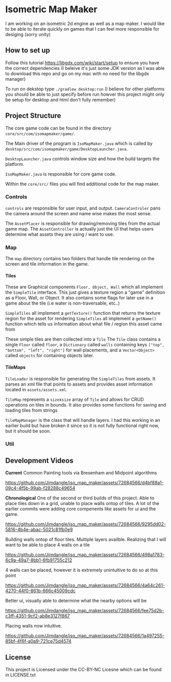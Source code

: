 # Isometric Map Maker

I am working on an isometric 2d engine as well as a map maker. I would like to be able to iterate quickly on games that I can feel more responsible for desiging (sorry unity)

## How to set up 

Follow this tutorial https://libgdx.com/wiki/start/setup to ensure you have the correct dependencies (I beleive it's just some JDK version as I was able to download this repo and go on my mac with no need for the libgdx manager)

To run on dekstop type `./gradlew desktop:run` (I believe for other platforms you should be able to just specify before run howver this project might only be setup for desktop and html don't fully remember)

## Project Structure
The core game code can be found in the directory `core/src/com/isomapmaker/game/`.

The Main driver of the program is `IsoMapMaker.java` which is called by `desktop/src/com/isomapmaker/game/DesktopLauncher.java`.

`DesktopLauncher.java` controls window size and how the build targets the platform.

`IsoMapMaker.java` is responsible for core game code.


Within the `core/src/` files you will find additional code for the map maker.

### Controls
`controls` are responsible for user input, and output. `CameraControler` pans the camera around the screen and name wise makes the most sense. 

The `AssetPlacer` is responsible for drawing/removing tiles from the actual game map. The `AssetController` is actually just the UI that helps users determine what assets they are using / want to use. 

### Map
The `map` directory contains two folders that handle tile rendering on the screen and tile information in the game.

#### Tiles
These are Graphical components `Floor, Object, Wall` which all implement the `SimpleTile` interface. This just gives a texture region a "game" definition as a Floor, Wall, or Object. It also contains some flags for later use in a game about the tile (i.e water is non-traversable, etc..)

`SimpleTiles` all implement a `getTexture()` function that returns the texture region for the asset for rendering
`SimpleTiles` all implement a `getName()` function which tells us information about what file / region this asset came from

These simple tiles are then collected into a `Tile` 
The `Tile` class contains a single `Floor` called `floor`, a `Dictionary` called `walls` containing keys `["top", "bottom", "left", "right"]` for wall placements, and a `Vector<Object>` called `objects` for containing objects later.

#### TileMaps
`TileLoader` is responsible for generating the `SimpleTiles` from assets. It parses an xml file that points to assets and provides asset information located in `assets/assets.xml`. 

`TileMap` represents a `size`x`size` array of `Tile` and allows for CRUD operations on tiles in bounds. It also provides some functions for saving and loading tiles from strings

`TileMapManager` is the class that will handle layers. I had this working in an earlier build but have broken it since so it is not fully functional right now, but it should be soon.

### Util

## Development Videos

**Current** Common Painting tools via Bresenham and Midpoint algorithms

https://github.com/Jimdangle/iso_map_maker/assets/72684566/d4bf88a1-09c4-4f5b-99ab-f28288c49654



**Chronological**
One of the second or third builds of this project. Able to place tiles down in a grid, unable to place walls ontop of tiles. A lot of the earlier commits were adding core compenents like assets for ui and the game.

https://github.com/Jimdangle/iso_map_maker/assets/72684566/9295dd02-5816-4b4e-abac-5021c81fb0e9



Building walls ontop of floor tiles. Multiple layers availble. Realizing that I will want to be able to place 4 walls on a tile

https://github.com/Jimdangle/iso_map_maker/assets/72684566/498a1783-6c9a-49a7-8bb1-6fb91755c212


4 walls can be placed, however it is extremely unintuitive to do so at this point

https://github.com/Jimdangle/iso_map_maker/assets/72684566/4a64c261-4270-44f0-861b-666c45009cdc


Better ui, visually able to determine what the nearby options will be

https://github.com/Jimdangle/iso_map_maker/assets/72684566/fee75d2b-c3ff-4351-9cf2-ab8e3127f867

Placing walls now intuitive. 

https://github.com/Jimdangle/iso_map_maker/assets/72684566/1a497255-85bf-4f6f-a0a9-721ce75d4574


## License 
This project is Licensed under the CC-BY-NC Licesne which can be found in LICENSE.txt


